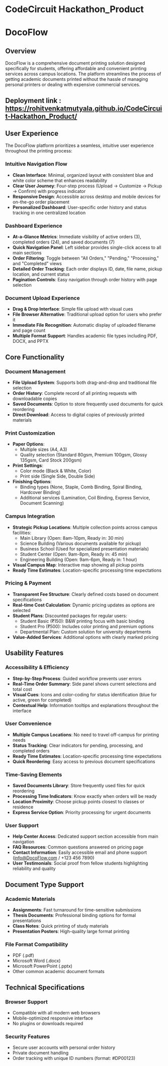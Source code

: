 # CodeCircuit Hackathon_Product
# DocoFlow

## Overview

DocoFlow is a comprehensive document printing solution designed specifically for students, offering affordable and convenient printing services across campus locations. The platform streamlines the process of getting academic documents printed without the hassle of managing personal printers or dealing with expensive commercial services.

## Deployment link : https://rohitvenkatmutyala.github.io/CodeCircuit-Hackathon_Product/
## User Experience

The DocoFlow platform prioritizes a seamless, intuitive user experience throughout the printing process:

### Intuitive Navigation Flow
- **Clean Interface**: Minimal, organized layout with consistent blue and white color scheme that enhances readability
- **Clear User Journey**: Four-step process (Upload → Customize → Pickup → Confirm) with progress indicator
- **Responsive Design**: Accessible across desktop and mobile devices for on-the-go order placement
- **Personalized Dashboard**: User-specific order history and status tracking in one centralized location

### Dashboard Experience
- **At-a-Glance Metrics**: Immediate visibility of active orders (3), completed orders (24), and saved documents (7)
- **Quick Navigation Panel**: Left sidebar provides single-click access to all main sections
- **Order Filtering**: Toggle between "All Orders," "Pending," "Processing," and "Completed" views
- **Detailed Order Tracking**: Each order displays ID, date, file name, pickup location, and current status
- **Pagination Controls**: Easy navigation through order history with page selection

### Document Upload Experience
- **Drag & Drop Interface**: Simple file upload with visual cues
- **File Browser Alternative**: Traditional upload option for users who prefer it
- **Immediate File Recognition**: Automatic display of uploaded filename and page count
- **Multiple Format Support**: Handles academic file types including PDF, DOCX, and PPTX

## Core Functionality

### Document Management
- **File Upload System**: Supports both drag-and-drop and traditional file selection
- **Order History**: Complete record of all printing requests with downloadable copies
- **Saved Documents**: Option to store frequently used documents for quick reordering
- **Direct Download**: Access to digital copies of previously printed materials

### Print Customization
- **Paper Options**:
  - Multiple sizes (A4, A3)
  - Quality selection (Standard 80gsm, Premium 100gsm, Glossy 135gsm, Card Stock 200gsm)
- **Print Settings**:
  - Color mode (Black & White, Color)
  - Print side (Single Side, Double Side)
- **Finishing Options**:
  - Binding types (None, Staple, Comb Binding, Spiral Binding, Hardcover Binding)
  - Additional services (Lamination, Coil Binding, Express Service, Document Scanning)

### Campus Integration
- **Strategic Pickup Locations**: Multiple collection points across campus facilities:
  - Main Library (Open: 8am-10pm, Ready in: 30 min)
  - Science Building (Various documents available for pickup)
  - Business School (Used for specialized presentation materials)
  - Student Center (Open: 9am-8pm, Ready in: 45 min)
  - Engineering Building (Open: 9am-6pm, Ready in: 1 hour)
- **Visual Campus Map**: Interactive map showing all pickup points
- **Ready Time Estimates**: Location-specific processing time expectations

### Pricing & Payment
- **Transparent Fee Structure**: Clearly defined costs based on document specifications
- **Real-time Cost Calculation**: Dynamic pricing updates as options are selected
- **Student Plans**: Discounted packages for regular users:
  - Student Basic (₹150): B&W printing focus with basic binding
  - Student Pro (₹500): Includes color printing and premium options
  - Departmental Plan: Custom solution for university departments
- **Value-Added Services**: Additional options with clearly marked pricing

## Usability Features

### Accessibility & Efficiency
- **Step-by-Step Process**: Guided workflow prevents user errors
- **Real-Time Order Summary**: Side panel shows current selections and total cost
- **Visual Cues**: Icons and color-coding for status identification (blue for active, green for completed)
- **Contextual Help**: Information tooltips and explanations throughout the interface

### User Convenience
- **Multiple Campus Locations**: No need to travel off-campus for printing needs
- **Status Tracking**: Clear indicators for pending, processing, and completed orders
- **Ready Time Estimates**: Location-specific processing time expectations
- **Quick Reordering**: Easy access to previous document specifications

### Time-Saving Elements
- **Saved Documents Library**: Store frequently used files for quick reordering
- **Processing Time Indicators**: Know exactly when orders will be ready
- **Location Proximity**: Choose pickup points closest to classes or residence
- **Express Service Option**: Priority processing for urgent documents

### User Support
- **Help Center Access**: Dedicated support section accessible from main navigation
- **FAQ Resources**: Common questions answered on pricing page
- **Contact Information**: Easily accessible email and phone support (info@DocoFlow.com / +123 456 7890)
- **User Testimonials**: Social proof from fellow students highlighting reliability and quality

## Document Type Support

### Academic Materials
- **Assignments**: Fast turnaround for time-sensitive submissions
- **Thesis Documents**: Professional binding options for formal presentations
- **Class Notes**: Quick printing of study materials
- **Presentation Posters**: High-quality large format printing

### File Format Compatibility
- PDF (.pdf)
- Microsoft Word (.docx)
- Microsoft PowerPoint (.pptx)
- Other common academic document formats

## Technical Specifications

### Browser Support
- Compatible with all modern web browsers
- Mobile-optimized responsive interface
- No plugins or downloads required

### Security Features
- Secure user accounts with personal order history
- Private document handling
- Order tracking with unique ID numbers (format: #DP00123)


